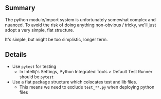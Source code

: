## Summary

The python module/import system is unfortunately somewhat complex and nuanced. To avoid
the risk of doing anything non-obvious / tricky, we'll just adopt a very simple, flat structure.

It's simple, but might be too simplistic, longer term.

## Details

* Use `pytest` for testing
  * In Intellij's Settings, Python Integrated Tools > Default Test Runner should be `pytest`
* Use a flat package structure which colocates test and lib files.
  * This means we need to exclude `test_**.py` when deploying python files


